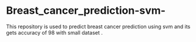 # Breast_cancer_prediction-svm-
This repository is used to predict breast cancer prediction using svm and its gets accuracy of 98 with small dataset .

